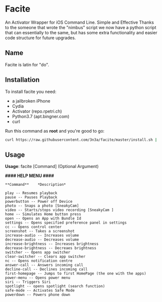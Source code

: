 # Facite
An Activator Wrapper for iOS Command Line. Simple and Effective
Thanks to the someone that wrote the "nimbus" script we now have a python script that can essentially to the same, but has some extra functionality and easier code structure for future upgrades.

## Name
Facite is latin for "do".

## Installation
To install facite you need:
* a jailbroken iPhone
* Cydia
* Activator (repo.rpetri.ch)
* Python3.7 (apt.bingner.com)
* curl

Run this command as **root** and you're good to go:
```bash
curl https://raw.githubusercontent.com/3n3a/facite/master/install.sh | bash
```

## Usage
**Usage**: facite [Command] (Optional Argument)

**#### HELP MENU ####**

    **Command**    *Description*

    play -- Resumes playback
    pause -- Pauses Playback
    powerbutton -- Power off Device
    photo -- Snaps a photo [SneakyCam]
    video -- Starts/stops video recording [SneakyCam ]
    home -- Simulates Home button press
    open -- Opens an App with Bundle Id
    settings -- Opens specified preference panel in settings
    cc -- Opens control center
    screenshot -- Takes a screenshot
    increase-audio -- Increases volume
    decrease-audio -- Decreases volume
    increase-brightness -- Increases brightness
    decrease-brightness -- Decreaes brightness
    switcher -- Opens app switcher
    clear-switcher -- Clears app switcher
    nc -- Opens notification centre
    answer-call -- Answers incoming call
    decline-call -- Declines incoming call
    first-homepage -- Jumps to first HomePage (the one with the apps)
    power-menu -- Opens power menu
    siri -- Triggers Siri
    spotlight -- opens spotlight (search function)
    safe-mode -- Activates Safe Mode
    powerdown -- Powers phone down
